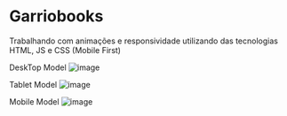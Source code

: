 # Garriobooks
Trabalhando com animações e responsividade utilizando das tecnologias HTML, JS e CSS (Mobile First)

DeskTop Model 
![image](https://github.com/GuilhermeGarrio/Garriobooks/assets/91495932/b00a0256-9210-40e9-a8aa-aa211245790e)

Tablet Model
![image](https://github.com/GuilhermeGarrio/Garriobooks/assets/91495932/d90200dd-fc39-42c3-8ca8-74452bf9b798)


Mobile Model
![image](https://github.com/GuilhermeGarrio/Garriobooks/assets/91495932/1c9e3219-d2fe-4fb6-a57d-22d5a6a9e088)


